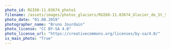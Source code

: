 ```yaml
---
photo_id: RGI60-11.03674_photo1
filename: /assets/images/photos_glaciers/RGI60-11.03674_Glacier_de_St_Sorlin_BrunoJourdain_20190801.JPG
photo_date: "01.08.2019"
photographer_name: "Bruno Jourdain"
photo_license: "CC BY-SA 4.0"
photo_license_url: "https://creativecommons.org/licenses/by-sa/4.0/"
is_main_photo: "True"
---
```


